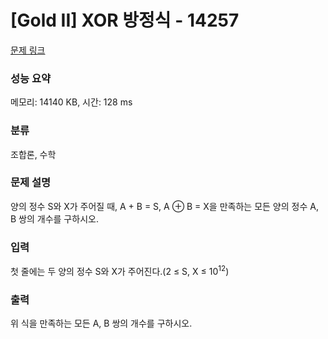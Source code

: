 # [Gold II] XOR 방정식 - 14257 

[문제 링크](https://www.acmicpc.net/problem/14257) 

### 성능 요약

메모리: 14140 KB, 시간: 128 ms

### 분류

조합론, 수학

### 문제 설명

<p>양의 정수 S와 X가 주어질 때, A + B = S, A ⊕ B = X을 만족하는 모든 양의 정수 A, B 쌍의 개수를 구하시오.</p>

### 입력 

 <p>첫 줄에는 두 양의 정수 S와 X가 주어진다.(2 ≤ S, X ≤ 10<sup>12</sup>)</p>

### 출력 

 <p>위 식을 만족하는 모든 A, B 쌍의 개수를 구하시오.</p>

